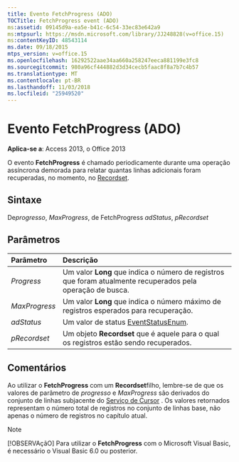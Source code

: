 ```yaml
---
title: Evento FetchProgress (ADO)
TOCTitle: FetchProgress event (ADO)
ms:assetid: 09145d9a-ea5e-b41c-6c54-33ec83e642a9
ms:mtpsurl: https://msdn.microsoft.com/library/JJ248828(v=office.15)
ms:contentKeyID: 48543114
ms.date: 09/18/2015
mtps_version: v=office.15
ms.openlocfilehash: 16292522aae34aa660a258247eeca881199e3fc8
ms.sourcegitcommit: 980a96cf444882d3d34cecb5faac8f8a7b7c4b57
ms.translationtype: MT
ms.contentlocale: pt-BR
ms.lasthandoff: 11/03/2018
ms.locfileid: "25949520"
---
```

# <a name="fetchprogress-event-ado"></a>Evento FetchProgress (ADO)

**Aplica-se a**: Access 2013, o Office 2013

O evento **FetchProgress** é chamado periodicamente durante uma operação assíncrona demorada para relatar quantas linhas adicionais foram recuperadas, no momento, no [Recordset](recordset-object-ado.md).

## <a name="syntax"></a>Sintaxe

De*progresso*, *MaxProgress*, de FetchProgress *adStatus*, *pRecordset*

## <a name="parameters"></a>Parâmetros

|Parâmetro|Descrição|
|:--------|:----------|
|*Progress* |Um valor **Long** que indica o número de registros que foram atualmente recuperados pela operação de busca.|
|*MaxProgress* |Um valor **Long** que indica o número máximo de registros esperados para recuperação.|
|*adStatus* |Um valor de status [EventStatusEnum](eventstatusenum.md).|
|*pRecordset* |Um objeto **Recordset** que é aquele para o qual os registros estão sendo recuperados.|

## <a name="remarks"></a>Comentários

Ao utilizar o **FetchProgress** com um **Recordset**filho, lembre-se de que os valores de parâmetro de *progresso* e *MaxProgress* são derivados do conjunto de linhas subjacente do [Serviço de Cursor](microsoft-cursor-service-for-ole-db-ado-service-component.md) . Os valores retornados representam o número total de registros no conjunto de linhas base, não apenas o número de registros no capítulo atual.

> [!NOTE]
> [!OBSERVAçãO] Para utilizar o **FetchProgress** com o Microsoft Visual Basic, é necessário o Visual Basic 6.0 ou posterior.


